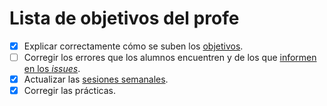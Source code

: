 Lista de objetivos del profe
============================

- [x] Explicar correctamente cómo se suben los [objetivos](JJ.md).
- [ ] Corregir los errores que los alumnos encuentren y de los que [informen en los *issues*](https://github.com/JJ/CC-17-18/issues).
- [x] Actualizar las [sesiones semanales](../sesiones).
- [x] Corregir las prácticas.
